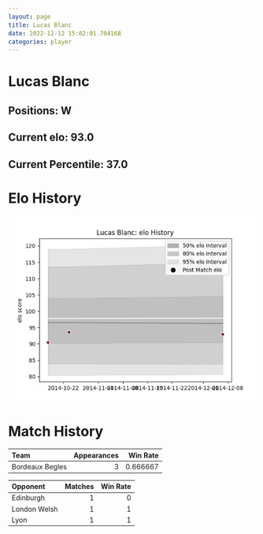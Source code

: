 ```yaml
---  
layout: page  
title: Lucas Blanc  
date: 2022-12-12 15:02:01.704168  
categories: player  
---
```

# Lucas Blanc

## Positions: W

## Current elo: 93.0

## Current Percentile: 37.0

# Elo History


![elo history](history_LucasBlanc.png)
# Match History


| Team            |   Appearances |   Win Rate |
|:----------------|--------------:|-----------:|
| Bordeaux Begles |             3 |   0.666667 |

| Opponent     |   Matches |   Win Rate |
|:-------------|----------:|-----------:|
| Edinburgh    |         1 |          0 |
| London Welsh |         1 |          1 |
| Lyon         |         1 |          1 |